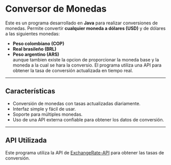 # Conversor de Monedas

Este es un programa desarrollado en **Java** para realizar conversiones de monedas. Permite convertir **cualquier moneda a dólares (USD)** y de dólares a las siguientes monedas:

- **Peso colombiano (COP)**  
- **Real brasileño (BRL)**  
- **Peso argentino (ARS)**  
aunque tambien existe la opcion de proporcionar la moneda base y la moneda a la cual se hara la conversio.
El programa utiliza una API para obtener la tasa de conversión actualizada en tiempo real.

---

## Características

- Conversión de monedas con tasas actualizadas diariamente.
- Interfaz simple y fácil de usar.
- Soporte para múltiples monedas.
- Uso de una API externa confiable para obtener los datos de conversión.

---

## API Utilizada

Este programa utiliza la API de [ExchangeRate-API](https://www.exchangerate-api.com/) para obtener las tasas de conversión.
